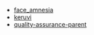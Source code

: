 - [face_amnesia](https://checktor.github.io/face_amnesia/)
- [keruvi](https://checktor.github.io/keruvi/)
- [quality-assurance-parent ](https://checktor.github.io/quality-assurance-parent/)
